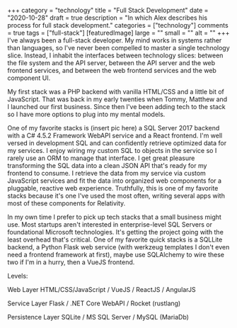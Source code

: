 +++
category = "technology"
title = "Full Stack Development"
date = "2020-10-28"
draft = true
description = "In which Alex describes his process for full stack development."
categories = ["technology"]
comments = true
tags = ["full-stack"]
[featuredImage]
  large = ""
  small = ""
  alt   = ""
+++
I've always been a full-stack developer. My mind works in systems rather than languages, so I've never been compelled to master a single technology slice. Instead, I inhabit the interfaces between technology slices: between the file system and the API server, between the API server and the web frontend services, and between the web frontend services and the web component UI.

My first stack was a PHP backend with vanilla HTML/CSS and a little bit of JavaScript. That was back in my early twenties when Tommy, Matthew and I launched our first business. Since then I've been adding tech to the stack so I have more options to plug into my mental models.

One of my favorite stacks is (insert pic here) a SQL Server 2017 backend with a C# 4.5.2 Framework WebAPI service and a React frontend. I'm well versed in development SQL and can confidently retrieve optimized data for my services. I enjoy wiring my custom SQL to objects in the service so I rarely use an ORM to manage that interface. I get great pleasure transforming the SQL data into a clean JSON API that's ready for my frontend to consume. I retrieve the data from my service via custom JavaScript services and fit the data into organized web components for a pluggable, reactive web experience. Truthfully, this is one of my favorite stacks because it's one I've used the most often, writing several apps with most of these components for Relativity.

In my own time I prefer to pick up tech stacks that a small business might use. Most startups aren't interested in enterprise-level SQL Servers or foundational Microsoft technologies. It's getting the project going with the least overhead that's critical. One of my favorite quick stacks is a SQLLite backend, a Python Flask web service (with werkzeug templates I don't even need a frontend framework at first), maybe use SQLAlchemy to wire these two if I'm in a hurry, then a VueJS frontend.

Levels:

Web Layer
  HTML/CSS/JavaScript / VueJS / ReactJS / AngularJS

Service Layer
Flask / .NET Core WebAPI / Rocket (rustlang)

Persistence Layer
SQLite / MS SQL Server / MySQL (MariaDb)
